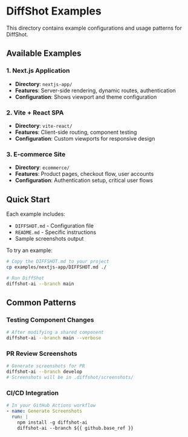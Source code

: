 # DiffShot Examples

This directory contains example configurations and usage patterns for DiffShot.

## Available Examples

### 1. Next.js Application
- **Directory**: `nextjs-app/`
- **Features**: Server-side rendering, dynamic routes, authentication
- **Configuration**: Shows viewport and theme configuration

### 2. Vite + React SPA
- **Directory**: `vite-react/`
- **Features**: Client-side routing, component testing
- **Configuration**: Custom viewports for responsive design

### 3. E-commerce Site
- **Directory**: `ecommerce/`
- **Features**: Product pages, checkout flow, user accounts
- **Configuration**: Authentication setup, critical user flows

## Quick Start

Each example includes:
- `DIFFSHOT.md` - Configuration file
- `README.md` - Specific instructions
- Sample screenshots output

To try an example:

```bash
# Copy the DIFFSHOT.md to your project
cp examples/nextjs-app/DIFFSHOT.md ./

# Run DiffShot
diffshot-ai --branch main
```

## Common Patterns

### Testing Component Changes
```bash
# After modifying a shared component
diffshot-ai --branch main --verbose
```

### PR Review Screenshots
```bash
# Generate screenshots for PR
diffshot-ai --branch develop
# Screenshots will be in .diffshot/screenshots/
```

### CI/CD Integration
```yaml
# In your GitHub Actions workflow
- name: Generate Screenshots
  run: |
    npm install -g diffshot-ai
    diffshot-ai --branch ${{ github.base_ref }}
```